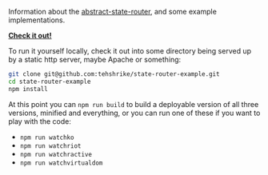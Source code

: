 
Information about the [abstract-state-router](https://github.com/TehShrike/abstract-state-router), and some example implementations.

**[Check it out!](http://tehshrike.github.io/state-router-example/implementations/knockout/)**

To run it yourself locally, check it out into some directory being served up by a static http server, maybe Apache or something:

```sh
git clone git@github.com:tehshrike/state-router-example.git
cd state-router-example
npm install
```

At this point you can `npm run build` to build a deployable version of all three versions, minified and everything, or you can run one of these if you want to play with the code:

- `npm run watchko`
- `npm run watchriot`
- `npm run watchractive`
- `npm run watchvirtualdom`
